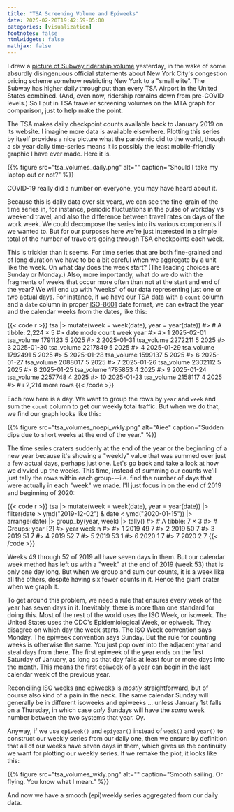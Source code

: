```yaml
---
title: "TSA Screening Volume and Epiweeks"
date: 2025-02-20T19:42:59-05:00
categories: [visualization]
footnotes: false
htmlwidgets: false
mathjax: false
---
```


I drew a [picture of Subway ridership volume](https://kieranhealy.org/blog/archives/2025/02/19/mta-ridership/) yesterday, in the wake of some absurdly disingenuous official statements about New York City's congestion pricing scheme somehow restricting New York to a "small elite". The Subway has higher daily throughput than every TSA Airport in the United States combined. (And, even now, ridership remains down from pre-COVID levels.) So I put in TSA traveler screening volumes on the MTA graph for comparison, just to help make the point. 

The TSA makes daily checkpoint counts available back to January 2019 on its website. I imagine more data is available elsewhere. Plotting this series by itself provides a nice picture what the pandemic did to the world, though a six year daily time-series means it is possibly the least mobile-friendly graphic I have ever made. Here it is. 

{{% figure src="tsa_volumes_daily.png" alt="" caption="Should I take my laptop out or not?" %}}

COVID-19 really did a number on everyone, you may have heard about it. 

Because this is daily data over six years, we can see the fine-grain of the time series in, for instance, periodic fluctuations in the pulse of workday vs weekend travel, and also the difference between travel rates on days of the work week. We could decompose the series into its various components if we wanted to. But for our purposes here we're just interested in a simple total of the number of travelers going through TSA checkpoints each week. 

This is trickier than it seems. For time series that are both fine-grained and of long duration we have to be a bit careful when we aggregate by a unit like the week. On what day does the week start? (The leading choices are Sunday or Monday.) Also, more importantly, what do we do with the fragments of weeks that occur more often than not at the start and end of the year? We will end up with "weeks" of our data representing just one or two actual days. For instance, if we have our TSA data with a `count` column and a `date` column in proper [ISO-8601](https://www.iso.org/iso-8601-date-and-time-format.html) date format, we can extract the year and the calendar weeks from the dates, like this:

{{< code r >}}
tsa |>
  mutate(week = week(date),
         year = year(date))
#> # A tibble: 2,224 × 5
#>    date       mode         count  week  year
#>    <date>     <chr>        <dbl> <dbl> <dbl>
#>  1 2025-02-01 tsa_volume 1791123     5  2025
#>  2 2025-01-31 tsa_volume 2272211     5  2025
#>  3 2025-01-30 tsa_volume 2217849     5  2025
#>  4 2025-01-29 tsa_volume 1792491     5  2025
#>  5 2025-01-28 tsa_volume 1599137     5  2025
#>  6 2025-01-27 tsa_volume 2088017     5  2025
#>  7 2025-01-26 tsa_volume 2302112     5  2025
#>  8 2025-01-25 tsa_volume 1785853     4  2025
#>  9 2025-01-24 tsa_volume 2257748     4  2025
#> 10 2025-01-23 tsa_volume 2158117     4  2025
#> # ℹ 2,214 more rows
{{< /code >}}

Each row here is a day. We want to group the rows by `year` and `week` and sum the `count` column to get our weekly total traffic. But when we do that, we find our graph looks like this:

{{% figure src="tsa_volumes_noepi_wkly.png" alt="Aiee" caption="Sudden dips due to short weeks at the end of the year." %}}

The time series craters suddenly at the end of the year or the beginning of a new year because it's showing a "weekly" value that was summed over just a few actual days, perhaps just one. Let's go back and take a look at how we divvied up the weeks. This time, instead of summing our counts we'll just tally the rows within each group---i.e. find the number of days that were actually in each "week" we made. I'll just focus in on the end of 2019 and beginning of 2020:

{{< code r >}}
tsa |>
  mutate(week = week(date),
         year = year(date)) |> 
  filter(date > ymd("2019-12-02") & date < ymd("2020-01-15")) |> 
  arrange(date) |> 
  group_by(year, week) |>
  tally()
#> # A tibble: 7 × 3
#> # Groups:   year [2]
#>    year  week     n
#>   <dbl> <dbl> <int>
#> 1  2019    49     7
#> 2  2019    50     7
#> 3  2019    51     7
#> 4  2019    52     7
#> 5  2019    53     1
#> 6  2020     1     7
#> 7  2020     2     7
{{< /code >}}

Weeks 49 through 52 of 2019 all have seven days in them. But our calendar week method has left us with a "week" at the end of 2019 (week 53) that is only one day long. But when we group and sum our counts, it is a week like all the others, despite having six fewer counts in it. Hence the giant crater when we graph it. 

To get around this problem, we need a rule that ensures every week of the year has seven days in it. Inevitably, there is more than one standard for doing this. Most of the rest of the world uses the ISO Week, or isoweek. The United States uses the CDC's Epidemiological Week, or epiweek. They disagree on which day the week starts. The ISO Week convention says Monday. The epiweek convention says Sunday. But the rule for counting weeks is otherwise the same. You just pop over into the adjacent year and steal days from there. The first epiweek of the year ends on the first Saturday of January, as long as that day falls at least four or more days into the month. This means the first epiweek of a year can begin in the last calendar week of the previous year. 

Reconciling ISO weeks and epiweeks is _mostly_ straightforward, but of course also kind of a pain in the neck. The same calendar Sunday will generally be in different isoweeks and epiweeks ... unless January 1st falls on a Thursday, in which case *only* Sundays will have the _same_ week number between the two systems that year. Oy. 

Anyway, if we use `epiweek()` and `epiyear()` instead of `week()` and `year()` to construct our weekly series from our daily one, then we ensure by definition that all of our weeks have seven days in them, which gives us the continuity we want for plotting our weekly series. If we remake the plot, it looks like this:

{{% figure src="tsa_volumes_wkly.png" alt="" caption="Smooth sailing. Or flying. You know what I mean." %}}

And now we have a smooth (epi)weekly series aggregated from our daily data.
